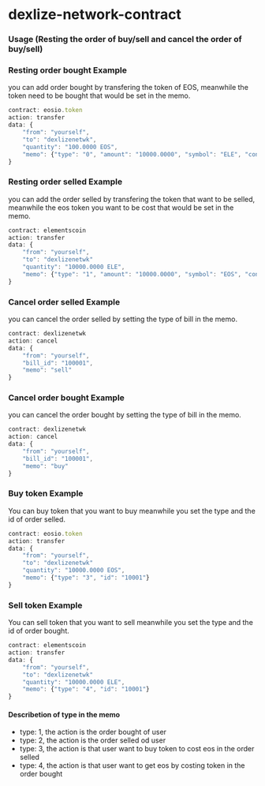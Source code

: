 # dexlize-network-contract


### Usage (Resting the order of buy/sell and cancel the order of buy/sell)


### Resting order bought Example
you can add order bought by transfering the token of EOS, meanwhile the token need to be bought that 
would be set in the memo. 

```js
contract: eosio.token
action: transfer
data: {
    "from": "yourself",
    "to": "dexlizenetwk",
    "quantity": "100.0000 EOS",
    "memo": {"type": "0", "amount": "10000.0000", "symbol": "ELE", "contract": "elementscoin"}
}
```

### Resting order selled Example
you can add the order selled by transfering the token that want to be selled, meanwhile the eos token
you want to be cost that would be set in the memo.

```js
contract: elementscoin
action: transfer
data: {
    "from": "yourself",
    "to": "dexlizenetwk"
    "quantity": "10000.0000 ELE",
    "memo": {"type": "1", "amount": "10000.0000", "symbol": "EOS", "contract": "eosio.token"}
}
```

### Cancel order selled Example
you can cancel the order selled by setting the type of bill in the memo.

```js
contract: dexlizenetwk
action: cancel
data: {
    "from": "yourself",
    "bill_id": "100001",
    "memo": "sell"
}
```

### Cancel order bought Example
you can cancel the order bought by setting the type of bill in the memo.

```js
contract: dexlizenetwk
action: cancel
data: {
    "from": "yourself",
    "bill_id": "100001",
    "memo": "buy"
}
```

### Buy token Example
You can buy token that you want to buy meanwhile you set the type and the id of order selled.

```js
contract: eosio.token
action: transfer
data: {
    "from": "yourself",
    "to": "dexlizenetwk"
    "quantity": "10000.0000 EOS",
    "memo": {"type": "3", "id": "10001"}
}
```

### Sell token Example
You can sell token that you want to sell meanwhile you set the type and the id of order bought.

```js
contract: elementscoin
action: transfer
data: {
    "from": "yourself",
    "to": "dexlizenetwk"
    "quantity": "10000.0000 ELE",
    "memo": {"type": "4", "id": "10001"}
}
```

#### Describetion of type in the memo
 * type: 1, the action is the order bought of user
 * type: 2, the action is the order selled od user
 * type: 3, the action is that user want to buy token to cost eos in the order selled
 * type: 4, the action is that user want to get eos by costing token in the order bought